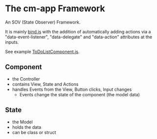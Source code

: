 # The cm-app Framework

An SOV (State Observer) Framework.

It is mainly [bind.js](https://github.com/remy/bind.js/) with the addition of automatically adding 
actions via a "data-event-listener", "data-delegate" and "data-action" attributes at the inputs.

See example [ToDoListComponent.js](../../../examples/todo-list/ToDoListComponent.js).

## Component
- the Controller
- contains View, State and Actions
- handles Events from the View, Button clicks, Input changes
    - Events change the state of the component (the model data)

## State 
- the Model
- holds the data
- can be class or struct